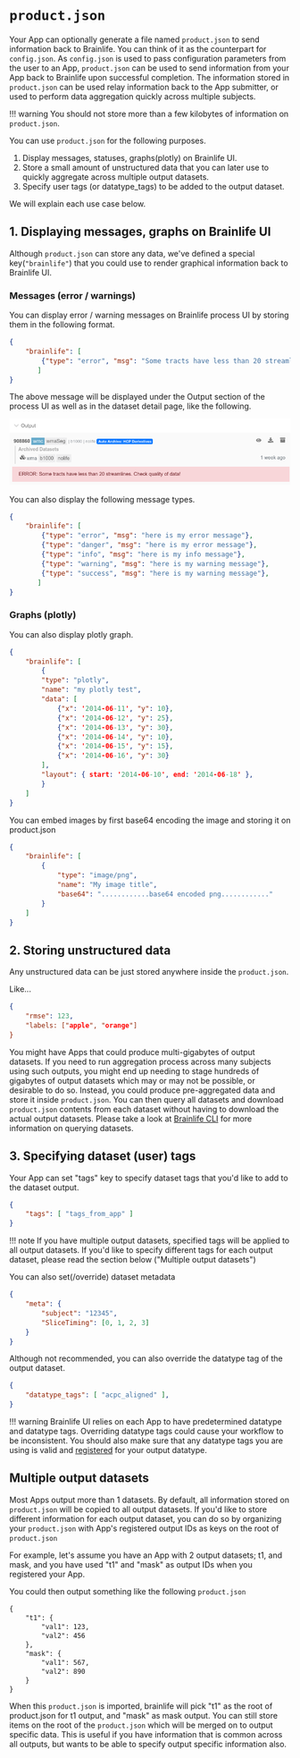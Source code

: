# `product.json`

Your App can optionally generate a file named `product.json` to send information back to Brainlife. You can think of it as the counterpart for `config.json`. As `config.json` is used to pass configuration parameters from the user to an App, `product.json` can be used to send information from your App back to Brainlife upon successful completion. The information stored in  `product.json` can be used relay information back to the App submitter, or used to perform data aggregation quickly across multiple subjects.

!!! warning
    You should not store more than a few kilobytes of information on `product.json`.

You can use `product.json` for the following purposes.

1. Display messages, statuses, graphs(plotly) on Brainlife UI.
2. Store a small amount of unstructured data that you can later use to quickly aggregate across multiple output datasets.
3. Specify user tags (or datatype_tags) to be added to the output dataset.

We will explain each use case below.

## 1. Displaying messages, graphs on Brainlife UI

<!--

### Images

```json
{
	"brainlife": [
		{
			"type": "image",
			"label": "xyz-image",
			"path": "./images/myimage.png"
		}
    ]
}
```
-->

Although `product.json` can store any data, we've defined a special key(`"brainlife"`) that you could use to render graphical information back to Brainlife UI.

### Messages (error / warnings)

You can display error / warning messages on Brainlife process UI by storing them in the following format.

```json
{
	"brainlife": [
		{"type": "error", "msg": "Some tracts have less than 20 streamlines. Check quality of data!"},
       ]
}
```

The above message will be displayed under the Output section of the process UI as well as in the dataset detail page, like the following.

![messages](/docs/img/product.messages.png)

You can also display the following message types.

```json
{
	"brainlife": [
		{"type": "error", "msg": "here is my error message"},
		{"type": "danger", "msg": "here is my error message"},
		{"type": "info", "msg": "here is my info message"},
		{"type": "warning", "msg": "here is my warning message"},
		{"type": "success", "msg": "here is my warning message"},
       ]
}
```

### Graphs (plotly)

You can also display plotly graph.


```json
{
	"brainlife": [
        {
		"type": "plotly",
		"name": "my plotly test",
		"data": [ 
			{"x": '2014-06-11', "y": 10}, 
			{"x": '2014-06-12', "y": 25}, 
			{"x": '2014-06-13', "y": 30},
			{"x": '2014-06-14', "y": 10}, 
			{"x": '2014-06-15', "y": 15}, 
			{"x": '2014-06-16', "y": 30} 
		],
		"layout": { start: '2014-06-10', end: '2014-06-18' },
		}	
	]
}
```

You can embed images by first base64 encoding the image and storing it on product.json


```json
{
    "brainlife": [
        { 
            "type": "image/png", 
            "name": "My image title",
            "base64": "............base64 encoded png............"
        }
    ]
}
```

## 2. Storing unstructured data

Any unstructured data can be just stored anywhere inside the `product.json`. 

Like...

```json
{
    "rmse": 123,
    "labels: ["apple", "orange"]
}
```

You might have Apps that could produce multi-gigabytes of output datasets. If you need to run aggregation process across many subjects using such outputs, you might end up needing to stage hundreds of gigabytes of output datasets which may or may not be possible, or desirable to do so. Instead, you could produce pre-aggregated data and store it inside `product.json`. You can then query all datasets and download `product.json` contents from each dataset without having to download the actual output datasets. Please take a look at [Brainlife CLI](https://github.com/brain-life/cli) for more information on querying datasets.

<!--
By storing all pre-aggregated information in `product.json`, you can create a Javascript-based visualizer that can simply query and consume information to visualize. The user can then dynamically update the query and play around with the data.

For developers who don't want to code in Javascript, we could provide more standard "App" way of accomplishing the same thing by staging product.json from each input dataset (rather than the actual dataset) and let it do the aggregation and generate some static images / graphs (or product.json / visjs!) 

Developers can also use Brainlife API to query for datasets and its product.json and run it via command line. Such App can live completely outside Brainlife UI.
-->


## 3. Specifying dataset (user) tags

Your App can set "tags" key to specify dataset tags that you'd like to add to the dataset output. 

```json
{
    "tags": [ "tags_from_app" ]
}
```

!!! note
    If you have multiple output datasets, specified tags will be applied to all output datasets. If you'd like to specify different tags
    for each output dataset, please read the section below ("Multiple output datasets")

You can also set(/override) dataset metadata

```json
{
    "meta": {
        "subject": "12345",
        "SliceTiming": [0, 1, 2, 3]
    }
}
```

Although not recommended, you can also override the datatype tag of the output dataset.

```json
{
    "datatype_tags": [ "acpc_aligned" ],
}
```

!!! warning 
    Brainlife UI relies on each App to have predetermined datatype and datatype tags. Overriding datatype tags could cause your workflow to be inconsistent. You should also make sure that any datatype tags you are using is valid and [registered](https://brainlife.io/datatypes) for your output datatype.

## Multiple output datasets

Most Apps output more than 1 datasets. By default, all information stored on `product.json` will be copied to all output datasets. If you'd like to store different information for each output dataset, you can do so by organizing your `product.json` with App's registered output IDs as keys on the root of `product.json`

For example, let's assume you have an App with 2 output datasets; t1, and mask, and you have used "t1" and "mask" as output IDs when you registered your App.

You could then output something like the following `product.json`

```
{
    "t1": {
        "val1": 123,
        "val2": 456
    },
    "mask": {
        "val1": 567,
        "val2": 890
    }
}

```

When this `product.json` is imported, brainlife will pick "t1" as the root of product.json for t1 output, and "mask" as mask output. You can still store items on the root of the `product.json` which will be merged on to output specific data. This is useful if you have information that is common across all outputs, but wants to be able to specify output specific information also.
